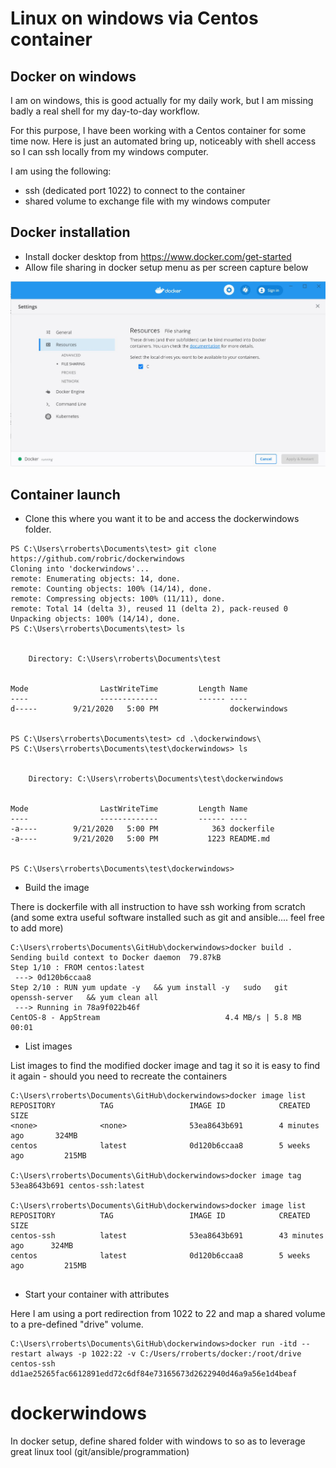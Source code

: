 # Linux on windows via Centos container

## Docker on windows

I am on windows, this is good actually for my daily work, but I am missing badly a real shell for my day-to-day workflow.

For this purpose, I have been working with a Centos container for some time now. Here is just an automated bring up, noticeably with shell access so I can ssh locally from my windows computer.

I am using the following:
* ssh (dedicated port 1022) to connect to the container
* shared volume to exchange file with my windows computer

## Docker installation

* Install  docker desktop from <https://www.docker.com/get-started>
* Allow file sharing in docker setup menu as per screen capture below

![](pictures/docker-fs.JPG)


## Container launch

* Clone this where you want it to be and access the dockerwindows folder.

```
PS C:\Users\rroberts\Documents\test> git clone https://github.com/robric/dockerwindows
Cloning into 'dockerwindows'...
remote: Enumerating objects: 14, done.
remote: Counting objects: 100% (14/14), done.
remote: Compressing objects: 100% (11/11), done.
remote: Total 14 (delta 3), reused 11 (delta 2), pack-reused 0
Unpacking objects: 100% (14/14), done.
PS C:\Users\rroberts\Documents\test> ls


    Directory: C:\Users\rroberts\Documents\test


Mode                LastWriteTime         Length Name
----                -------------         ------ ----
d-----        9/21/2020   5:00 PM                dockerwindows


PS C:\Users\rroberts\Documents\test> cd .\dockerwindows\
PS C:\Users\rroberts\Documents\test\dockerwindows> ls


    Directory: C:\Users\rroberts\Documents\test\dockerwindows


Mode                LastWriteTime         Length Name
----                -------------         ------ ----
-a----        9/21/2020   5:00 PM            363 dockerfile
-a----        9/21/2020   5:00 PM           1223 README.md


PS C:\Users\rroberts\Documents\test\dockerwindows>
```

* Build the image

There is dockerfile with all instruction to have ssh working from scratch (and some extra useful software installed such as git and ansible.... feel free to add more)
  
```
C:\Users\rroberts\Documents\GitHub\dockerwindows>docker build .
Sending build context to Docker daemon  79.87kB
Step 1/10 : FROM centos:latest
 ---> 0d120b6ccaa8
Step 2/10 : RUN yum update -y   && yum install -y   sudo   git   openssh-server   && yum clean all
 ---> Running in 78a9f022b46f
CentOS-8 - AppStream                            4.4 MB/s | 5.8 MB     00:01    
```

* List images

List images to find the modified docker image and tag it so it is easy to find it again - should you need to recreate the containers

```
C:\Users\rroberts\Documents\GitHub\dockerwindows>docker image list
REPOSITORY          TAG                 IMAGE ID            CREATED             SIZE
<none>              <none>              53ea8643b691        4 minutes ago       324MB
centos              latest              0d120b6ccaa8        5 weeks ago         215MB

C:\Users\rroberts\Documents\GitHub\dockerwindows>docker image tag 53ea8643b691 centos-ssh:latest  

C:\Users\rroberts\Documents\GitHub\dockerwindows>docker image list
REPOSITORY          TAG                 IMAGE ID            CREATED             SIZE
centos-ssh          latest              53ea8643b691        43 minutes ago      324MB
centos              latest              0d120b6ccaa8        5 weeks ago         215MB


```

* Start your container with attributes

Here I am using a port redirection from 1022 to 22 and map a shared volume to a pre-defined "drive" volume.

```
C:\Users\rroberts\Documents\GitHub\dockerwindows>docker run -itd --restart always -p 1022:22 -v C:/Users/rroberts/docker:/root/drive centos-ssh  
dd1ae25265fac6612891edd72c6df84e73165673d2622940d46a9a56e1d4beaf
```




# dockerwindows

In docker setup, define shared folder with windows to so as to leverage great linux tool (git/ansible/programmation)


